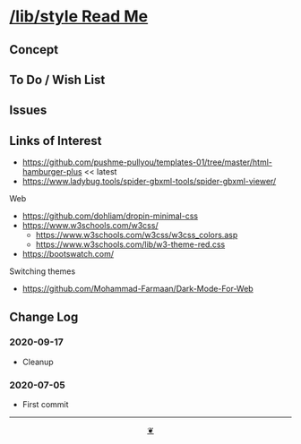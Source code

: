 <span style=display:none; >[You are now in a GitHub source code view - click this link to view Read Me file as a web page]( https://www.ladybug.tools/spider-2020/lib/style/readme.html "View file as a web page." ) </span>



# [/lib/style Read Me]( ./readme.html )

<!--
<div style=height:300px;overflow:hidden;width:100%;resize:both; ><iframe src=https://www.ladybug.tools/spider-2020/lib/style/ height=100% width=100% ></iframe></div>
_Spider /lib/style_

### Full Screen: [Spider /lib/style]( https://www.ladybug.tools/spider-2020/lib/style/ )
-->


## Concept


## To Do / Wish List


## Issues


## Links of Interest

* https://github.com/pushme-pullyou/templates-01/tree/master/html-hamburger-plus << latest
* https://www.ladybug.tools/spider-gbxml-tools/spider-gbxml-viewer/

Web

* https://github.com/dohliam/dropin-minimal-css
* https://www.w3schools.com/w3css/
    * https://www.w3schools.com/w3css/w3css_colors.asp
    * https://www.w3schools.com/lib/w3-theme-red.css
* https://bootswatch.com/

Switching themes

* https://github.com/Mohammad-Farmaan/Dark-Mode-For-Web


## Change Log

### 2020-09-17

* Cleanup

### 2020-07-05

* First commit


***

<center title="hello! Click me to go up to the top" ><a href=javascript:window.main.scrollTo(0,0); class=aDingbat > ❦ </a></center>

